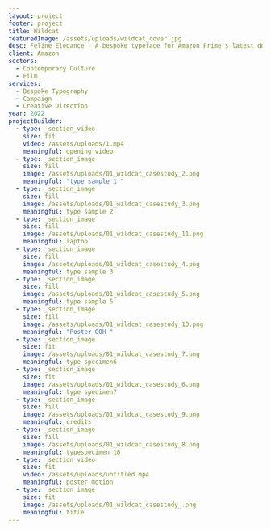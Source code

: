```yaml
---
layout: project
footer: project
title: Wildcat
featuredImage: /assets/uploads/wildcat_cover.jpg
desc: Feline Elegance - A bespoke typeface for Amazon Prime's latest documentary
client: Amazon
sectors:
  - Contemporary Culture
  - Film
services:
  - Bespoke Typography
  - Campaign
  - Creative Direction
year: 2022
projectBuilder:
  - type: _section_video
    size: fit
    video: /assets/uploads/1.mp4
    meaningful: opening video
  - type: _section_image
    size: fill
    image: /assets/uploads/01_wildcat_casestudy_2.png
    meaningful: "type sample 1 "
  - type: _section_image
    size: fill
    image: /assets/uploads/01_wildcat_casestudy_3.png
    meaningful: type sample 2
  - type: _section_image
    size: fill
    image: /assets/uploads/01_wildcat_casestudy_11.png
    meaningful: laptop
  - type: _section_image
    size: fill
    image: /assets/uploads/01_wildcat_casestudy_4.png
    meaningful: type sample 3
  - type: _section_image
    size: fill
    image: /assets/uploads/01_wildcat_casestudy_5.png
    meaningful: type sample 5
  - type: _section_image
    size: fill
    image: /assets/uploads/01_wildcat_casestudy_10.png
    meaningful: "Poster OOH "
  - type: _section_image
    size: fit
    image: /assets/uploads/01_wildcat_casestudy_7.png
    meaningful: type specimen6
  - type: _section_image
    size: fit
    image: /assets/uploads/01_wildcat_casestudy_6.png
    meaningful: type specimen7
  - type: _section_image
    size: fill
    image: /assets/uploads/01_wildcat_casestudy_9.png
    meaningful: credits
  - type: _section_image
    size: fill
    image: /assets/uploads/01_wildcat_casestudy_8.png
    meaningful: typespecimen 10
  - type: _section_video
    size: fit
    video: /assets/uploads/untitled.mp4
    meaningful: poster motion
  - type: _section_image
    size: fit
    image: /assets/uploads/01_wildcat_casestudy_.png
    meaningful: title
---
```

